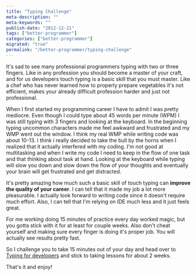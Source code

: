 ```yaml
---
title: "Typing Challenge"
meta-description: ""
meta-keywords: ""
publish-date: "2012-12-21"
tags: ["better-programmer"]
categories: ["better-programmer"]
migrated: "true"
permalink: "/better-programmer/typing-challenge"
---
```

It's sad to see many professional programmers typing with two or three fingers. Like in any profession you should become a master of your craft, and for us developers touch typing is a basic skill that you must master. Like a chef who has never learned how to properly prepare vegetables it's not efficient, makes your already difficult profession harder and just not professional. 

When I first started my programming career I have to admit I was pretty mediocre. Even though I could type about 45 words per minute (WPM) I was still typing with 3 fingers and looking at the keyboard. In the beginning typing uncommon characters made me feel awkward and frustrated and my WMP went out the window. I think my real WMP while writing code was about 10-13. I think i really decided to take the bull by the horns when I realized that it actually interfered with my coding. I'm not good at multitasking and when I write my code I need to keep in the flow of one task and that thinking about task at hand. Looking at the keyboard while typing will slow you down and slow down the flow of your thoughts and eventually your brain will get frustrated and get distracted.

It's pretty amazing how much such a basic skill of touch typing can **improve the quality of your career**. I can tell that it made my job a lot more pleasurable. I actually look forward to writing code since it doesn't require much effort. Also, I can tell that I'm relying on IDE much less and it just feels great. 

For me working doing 15 minutes of practice every day worked magic, but you gotta stick with it for at least for couple weeks. Also don't cheat yourself and making sure every finger is doing it's proper job. You will actually see results pretty fast.

So I challenge you to take 15 minutes out of your day and head over to [Typing for developers][1]
and stick to taking lessons for about 2 weeks.

That's it and enjoy! 

  [1]: http://typing.io